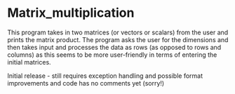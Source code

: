 # Matrix_multiplication

This program takes in two matrices (or vectors or scalars) from the user and prints the matrix product.  The program asks the user for the dimensions and then takes input and processes the data as rows (as opposed to rows and columns) as this seems to be more user-friendly in terms of entering the initial matrices.

Initial release - still requires exception handling and possible format improvements and code has no comments yet (sorry!)
